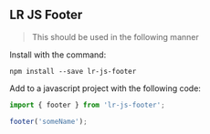 ## LR JS Footer

> This should be used in the following manner

Install with the command:

```
npm install --save lr-js-footer
```

Add to a javascript project with the following code:

```javascript
import { footer } from 'lr-js-footer';

footer('someName');
```